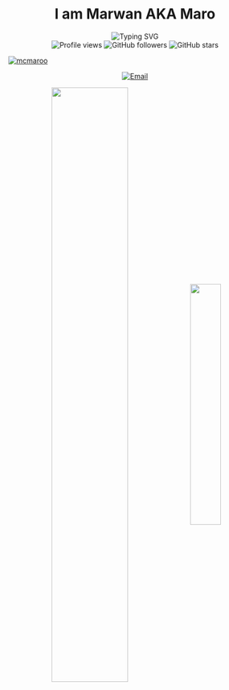<h1 align="center">I am Marwan AKA Maro</h1>
<div align="center">
  <img src="https://readme-typing-svg.herokuapp.com?font=Fira+Code&pause=1000&color=008B8B&center=true&vCenter=true&width=500&weight=700&lines=A+Full-Stack+Web+Developer;Machine+Learning+Engineer;Game+Developer;App+Developer;Data+Analyst" alt="Typing SVG" />
</div>
<div align="center">
  <img src="https://komarev.com/ghpvc/?username=mcmaroo&color=00008B&style=flat-square&label=Profile+Views" alt="Profile views" />
  <img src="https://img.shields.io/github/followers/mcmaroo?style=flat-square&color=00008B" alt="GitHub followers" />
  <img src="https://img.shields.io/github/stars/mcmaroo?style=flat-square&color=00008B" alt="GitHub stars" />
</div>
<p align="left"> <a href="[https://github.com/ryo-ma/github-profile-trophy](https://github.com/mcmaroo)"><img src="https://github-profile-trophy.vercel.app/?username=mcmaroo" alt="mcmaroo" /></a></p>

<div align="center">

[![Email](https://img.shields.io/badge/Email-D14836?style=for-the-badge&logo=gmail&logoColor=white)](mcmarofromwish.com@gmail.com)

</div>
<div align="center">
<img align="center" width="55%" src="https://github-readme-stats.vercel.app/api?username=mcmaroo&show_icons=true&theme=transparent&hide_border=true"/>


<img align="center" width="35%" src="https://github-readme-stats.vercel.app/api/top-langs/?username=mcmaroo&show_icons=true&theme=transparent&hide_border=true&langs_count=10&layout=compact"/>
</div>
